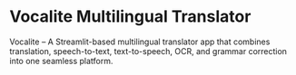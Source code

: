 # Vocalite  Multilingual Translator
Vocalite – A Streamlit-based multilingual translator app that combines translation, speech-to-text, text-to-speech, OCR, and grammar correction into one seamless platform.
